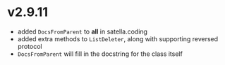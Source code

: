 # v2.9.11

* added `DocsFromParent` to __all__ in satella.coding
* added extra methods to `ListDeleter`, along with supporting reversed protocol
* `DocsFromParent` will fill in the docstring for the class itself
